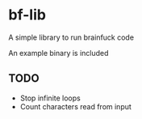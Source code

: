 # bf-lib

A simple library to run brainfuck code

An example binary is included

## TODO

- Stop infinite loops
- Count characters read from input
